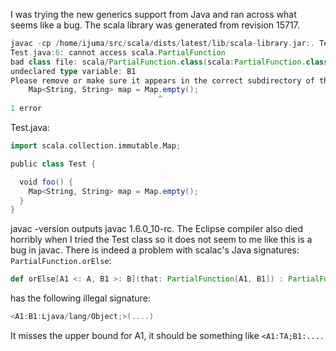 I was trying the new generics support from Java and ran across what seems like a bug. The scala library was generated from revision 15717.

```scala
javac -cp /home/ijuma/src/scala/dists/latest/lib/scala-library.jar:. Test.java
Test.java:6: cannot access scala.PartialFunction
bad class file: scala/PartialFunction.class(scala:PartialFunction.class)
undeclared type variable: B1
Please remove or make sure it appears in the correct subdirectory of the classpath.
    Map<String, String> map = Map.empty();
                                 ^
1 error
```

Test.java:

```scala
import scala.collection.immutable.Map;

public class Test {

  void foo() {
    Map<String, String> map = Map.empty();
  }
}
```

javac -version outputs javac 1.6.0_10-rc. The Eclipse compiler also died horribly when I tried the Test class so it does not seem to me like this is a bug in javac.
There is indeed a problem with scalac's Java signatures: `PartialFunction.orElse`:

```scala
def orElse[A1 <: A, B1 >: B](that: PartialFunction[A1, B1]) : PartialFunction[A1, B1] = 
```
has the following illegal signature:
```scala
<A1:B1:Ljava/lang/Object;>(....)
```

It misses the upper bound for A1, it should be something like `<A1:TA;B1:....`
